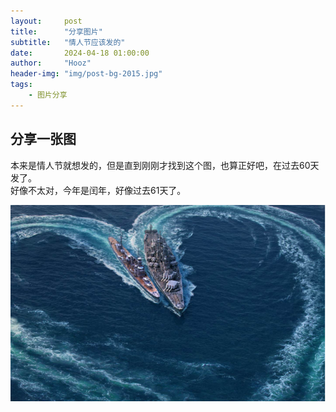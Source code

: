 ```yaml
---
layout:     post
title:      "分享图片"
subtitle:   "情人节应该发的"
date:       2024-04-18 01:00:00
author:     "Hooz"
header-img: "img/post-bg-2015.jpg"
tags:
    - 图片分享
---
```


## 分享一张图

本来是情人节就想发的，但是直到刚刚才找到这个图，也算正好吧，在过去60天发了。  
好像不太对，今年是闰年，好像过去61天了。

![20180324_015615889_iOS](https://raw.githubusercontent.com/HoozS/pic/main/pic/20180324_015615889_iOS.png)
